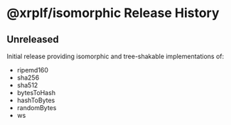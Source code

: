 # @xrplf/isomorphic Release History

## Unreleased

Initial release providing isomorphic and tree-shakable implementations of:

- ripemd160
- sha256
- sha512
- bytesToHash
- hashToBytes
- randomBytes
- ws
